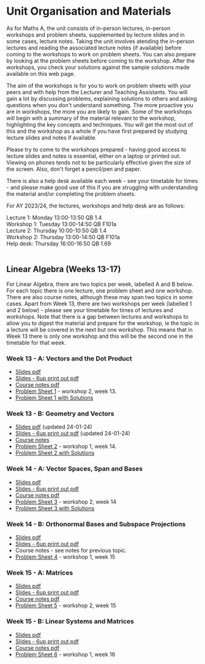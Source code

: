# Unit Organisation and Materials

As for Maths A, the unit consists of in-person lectures, in-person workshops and problem sheets, supplemented by lecture slides and in some cases, lecture notes. Taking the unit involves atending the in-person lectures and reading the associated lecture notes (if available) before coming to the workshops to work on problem sheets. You can also prepare by looking at the problem sheets before coming to the workshop. After the workshops, you check your solutions against the sample solutions made available on this web page.

The aim of the workshops is for you to work on problem sheets with your peers and with help from the Lecturer and Teaching Assistants. You will gain a lot by discussing problems, explaining solutions to others and asking questions when you don't understand something. The more proactive you are in workshops, the more you are likely to gain. Some of the workshops will begin with a summary of the material relevant to the workshop, highlighting the key concepts and techniques. You will get the most out of this and the workshop as a whole if you have first prepared by studying lecture slides and notes if available. 

Please try to come to the workshops prepared - having good access to lecture slides and notes is essential, either on a laptop or printed out. Viewing on phones tends not to be particularly effective given the size of the screen. Also, don't forget a pencil/pen and paper.

There is also a help desk available each week - see your timetable for times - and please make good use of this if you are struggling with understanding the material and/or completing the problem sheets.

For AY 2023/24, the lectures, workshops and help desk are as follows:

Lecture 1: Monday 13:00-13:50 QB 1.4<br>
Workshop 1: Tuesday 13:00-14:50 QB F101a<br>
Lecture 2: Thursday 10:00-10:50 QB 1.4<br>
Workshop 2: Thursday 13:00-14:50 QB F101a<br>
Help desk: Thursday 16:00-16:50 QB 1.69<br>
<br>

## Linear Algebra (Weeks 13-17)

For Linear Algebra, there are two topics per week, labelled A and B below. For each topic there is one lecture, one problem sheet and one workshop. There are also course notes, although these may span two topics in some cases. Apart from Week 13, there are two workshops per week (labelled 1 and 2 below) - please see your timetable for times of lectures and workshops. Note that there is a gap between lectures and workshops to allow you to digest the material and prepare for the workshop, ie the topic in a lecture will be covered in the next but one workshop. This means that in Week 13 there is only one workshop and this will be the second one in the timetable for that week. 
<br>

<!--
  * [Full set of notes, exercsies and solutions pdf](https://uob.sharepoint.com/:b:/r/teams/UnitTeams-COMS10013-2022-23-TB-2-A/Class%20Materials/linearalgebra/mathsB_linalg_full_notes.pdf)
-->

### Week 13 - A: Vectors and the Dot Product
<!--
  * [Video lecture - Stream](https://web.microsoftstream.com/video/7056809a-5e34-40e4-bd79-0a82a140f203)
-->
  * [Slides pdf](https://uob.sharepoint.com/:f:/r/teams/UnitTeams-COMS10013-2023-24-TB-2-A/Class%20Materials/linearalgebra/mathsB_vectors_slides.pdf)
  * [Slides - 6up print out pdf](https://uob.sharepoint.com/:f:/r/teams/UnitTeams-COMS10013-2023-24-TB-2-A/Class%20Materials/linearalgebra/mathsB_vectors_slides_6up.pdf)
  * [Course notes pdf](https://uob.sharepoint.com/:f:/r/teams/UnitTeams-COMS10013-2023-24-TB-2-A/Class%20Materials/linearalgebra/mathsB_vectors_notes.pdf)
  * [Problem Sheet 1](https://uob.sharepoint.com/:f:/r/teams/UnitTeams-COMS10013-2023-24-TB-2-A/Class%20Materials/linearalgebra/mathsB_vectors_probsheet.pdf) - workshop 2, week 13.
  * [Problem Sheet 1 with Solutions](https://uob.sharepoint.com/:f:/r/teams/UnitTeams-COMS10013-2023-24-TB-2-A/Class%20Materials/linearalgebra/mathsB_vectors_probsheet_ans.pdf)

<!--
 * [Live problem class week 13 recording - Stream](https://web.microsoftstream.com/video/e5e1d7c9-01e8-413b-845b-1e06cda594aa)
-->

### Week 13 - B: Geometry and Vectors
<!--
  * [Video lecture - Stream](https://web.microsoftstream.com/video/d2f9d829-90eb-4fed-a1ca-01097ac8379a)
-->
  * [Slides pdf](https://uob.sharepoint.com/:f:/r/teams/UnitTeams-COMS10013-2023-24-TB-2-A/Class%20Materials/linearalgebra/mathsB_geometry_slides.pdf) (updated 24-01-24)
  * [Slides - 6up print out pdf](https://uob.sharepoint.com/:f:/r/teams/UnitTeams-COMS10013-2023-24-TB-2-A/Class%20Materials/linearalgebra/mathsB_geometry_slides_6up.pdf) (updated 24-01-24)
  * [Course notes](https://uob.sharepoint.com/:f:/r/teams/UnitTeams-COMS10013-2023-24-TB-2-A/Class%20Materials/linearalgebra/mathsB_geometry_notes.pdf)
  * [Problem Sheet 2](https://uob.sharepoint.com/:f:/r/teams/UnitTeams-COMS10013-2023-24-TB-2-A/Class%20Materials/linearalgebra/mathsB_geometry_probsheet.pdf) - workshop 1, week 14.
  * [Problem Sheet 2 with Solutions](https://uob.sharepoint.com/:f:/r/teams/UnitTeams-COMS10013-2023-24-TB-2-A/Class%20Materials/linearalgebra/mathsB_geometry_probsheet_ans.pdf)

### Week 14 - A: Vector Spaces, Span and Bases

<!--
  * [Video lecture - Stream](https://web.microsoftstream.com/video/8d926032-b718-48e1-bb8c-d98a70dd75d5)
-->
  * [Slides pdf](https://uob.sharepoint.com/:f:/r/teams/UnitTeams-COMS10013-2023-24-TB-2-A/Class%20Materials/linearalgebra/mathsB_vecspaces_lec1_slides.pdf)
  * [Slides - 6up print out pdf](https://uob.sharepoint.com/:f:/r/teams/UnitTeams-COMS10013-2023-24-TB-2-A/Class%20Materials/linearalgebra/mathsB_vecspaces_lec1_slides_6up.pdf)
  * [Course notes pdf](https://uob.sharepoint.com/:f:/r/teams/UnitTeams-COMS10013-2023-24-TB-2-A/Class%20Materials/linearalgebra/mathsB_vecspaces_notes.pdf)
  * [Problem Sheet 3](https://uob.sharepoint.com/:f:/r/teams/UnitTeams-COMS10013-2023-24-TB-2-A/Class%20Materials/linearalgebra/mathsB_vecspaces_probsheet1.pdf) - workshop 2, week 14
  * [Problem Sheet 3 with Solutions](https://uob.sharepoint.com/:f:/r/teams/UnitTeams-COMS10013-2023-24-TB-2-A/Class%20Materials/linearalgebra/mathsB_vecspaces_probsheet1_ans.pdf)

<!--
  * [Live problem class week 14 recording - Stream](https://web.microsoftstream.com/video/e63f27ce-4acb-4dae-8709-f60bf877c480)
-->

### Week 14 - B: Orthonormal Bases and Subspace Projections
<!--
  * [Video lecture - Stream](https://web.microsoftstream.com/video/fc3440c2-e4c2-43cb-87be-38054fae176b)
-->
  * [Slides pdf](https://uob.sharepoint.com/:f:/r/teams/UnitTeams-COMS10013-2023-24-TB-2-A/Class%20Materials/linearalgebra/mathsB_vecspaces_lec2_slides.pdf)
  * [Slides - 6up print out pdf](https://uob.sharepoint.com/:f:/r/teams/UnitTeams-COMS10013-2023-24-TB-2-A/Class%20Materials/linearalgebra/mathsB_vecspaces_lec2_slides_6up.pdf)
  * Course notes - see notes for previous topic.
  * [Problem Sheet 4](https://uob.sharepoint.com/:f:/r/teams/UnitTeams-COMS10013-2023-24-TB-2-A/Class%20Materials/linearalgebra/mathsB_vecspaces_probsheet2.pdf) - workshop 1, week 15

<!--
  * [Problem Sheet 4 with Solutions](https://uob.sharepoint.com/:f:/r/teams/UnitTeams-COMS10013-2023-24-TB-2-A/Class%20Materials/linearalgebra/mathsB_vecspaces_probsheet2_ans.pdf)
-->

### Week 15 - A: Matrices
<!--
  * [Video lecture - Stream](https://web.microsoftstream.com/video/2d091ab9-8c61-41c3-ae52-0d63a0145251)
  * [Video lecture - Stream](https://web.microsoftstream.com/video/2d091ab9-8c61-41c3-ae52-0d63a0145251)
-->

  * [Slides pdf](https://uob.sharepoint.com/:f:/r/teams/UnitTeams-COMS10013-2023-24-TB-2-A/Class%20Materials/linearalgebra/mathsB_mats_lec_slides.pdf)
  * [Slides - 6up print out pdf](https://uob.sharepoint.com/:f:/r/teams/UnitTeams-COMS10013-2023-24-TB-2-A/Class%20Materials/linearalgebra/mathsB_mats_lec_slides_6up.pdf)
  * [Course notes pdf](https://uob.sharepoint.com/:f:/r/teams/UnitTeams-COMS10013-2023-24-TB-2-A/Class%20Materials/linearalgebra/mathsB_mats_notes.pdf)
  * [Problem Sheet 5](https://uob.sharepoint.com/:f:/r/teams/UnitTeams-COMS10013-2023-24-TB-2-A/Class%20Materials/linearalgebra/mathsB_mats_probsheet.pdf) - workshop 2, week 15

<!--
  * [Problem Sheet 5 with Solutions](https://uob.sharepoint.com/:f:/r/teams/UnitTeams-COMS10013-2022-23-TB-2-A/Class%20Materials/linearalgebra/mathsB_mats_probsheet_ans.pdf)
-->

<!--
 * [Live problem class week 15 recording - Stream](https://web.microsoftstream.com/video/e4dad0bc-46cb-4040-b85c-94ae17d20478)
-->

### Week 15 - B: Linear Systems and Matrices

<!--
  * [Video lecture - Stream](https://web.microsoftstream.com/video/70aa5141-7aab-43f9-bec1-3f7e88119606
-->

  * [Slides pdf](https://uob.sharepoint.com/:f:/r/teams/UnitTeams-COMS10013-2023-24-TB-2-A/Class%20Materials/linearalgebra/mathsB_linsys_lec_slides.pdf)
  * [Slides - 6up print out pdf](https://uob.sharepoint.com/:f:/r/teams/UnitTeams-COMS10013-2023-24-TB-2-A/Class%20Materials/linearalgebra/mathsB_linsys_lec_slides_6up.pdf)
  * [Course notes pdf](https://uob.sharepoint.com/:f:/r/teams/UnitTeams-COMS10013-2023-24-TB-2-A/Class%20Materials/linearalgebra/mathsB_linsys_notes.pdf)
  * [Problem Sheet 6](https://uob.sharepoint.com/:b:/r/teams/UnitTeams-COMS10013-2023-24-TB-2-A/Class%20Materials/linearalgebra/mathsB_linsys_probsheet.pdf) - workshop 1, week 16

<!--
  * [Problem Sheet 6 with Solutions](https://uob.sharepoint.com/:b:/r/teams/UnitTeams-COMS10013-2022-23-TB-2-A/Class%20Materials/linearalgebra/mathsB_linsys_probsheet_ans.pdf)
-->

<!--
### Week 16 - B: Solving Linear Systems and Inverting Matrices

  * [Video lecture - Stream](https://web.microsoftstream.com/video/4a53e611-dc1e-4c11-a8b6-1ec0146f48e3)
  * [Slides pdf](https://uob.sharepoint.com/:f:/r/teams/UnitTeams-COMS10013-2022-23-TB-2-A/Class%20Materials/linearalgebra/mathsB_invm_lec_slides.pdf)
  * [Slides - 6up print out pdf](https://uob.sharepoint.com/:f:/r/teams/UnitTeams-COMS10013-2022-23-TB-2-A/Class%20Materials/linearalgebra/mathsB_invm_lec_slides_6up.pdf)
  * [Course notes pdf](https://uob.sharepoint.com/:f:/r/teams/UnitTeams-COMS10013-2022-23-TB-2-A/Class%20Materials/linearalgebra/mathsB_invm_notes.pdf)
  * [Problem Sheet 7](https://uob.sharepoint.com/:f:/r/teams/UnitTeams-COMS10013-2022-23-TB-2-A/Class%20Materials/linearalgebra/mathsB_invm_probsheet.pdf)
  * [Problem Sheet 7 with Solutions](https://uob.sharepoint.com/:f:/r/teams/UnitTeams-COMS10013-2022-23-TB-2-A/Class%20Materials/linearalgebra/mathsB_invm_probsheet_ans.pdf)

-->
<!--
  * [Live problem class week 16 recording - Stream](https://web.microsoftstream.com/video/310a048d-5f43-4e20-b91f-ee9f796dcbc2)
-->
<!--
### Week 17 - A: Eigenvalues and Eigenvectors I

  * [Video lecture - Stream](https://web.microsoftstream.com/video/9d2710ec-3c75-4d76-9cf1-11100e20e6b7)
  * [Slides pdf](https://uob.sharepoint.com/:f:/r/teams/UnitTeams-COMS10013-2022-23-TB-2-A/Class%20Materials/linearalgebra/mathsB_eig_lec1_slides.pdf)
  * [Slides - 6up print out pdf](https://uob.sharepoint.com/:f:/r/teams/UnitTeams-COMS10013-2022-23-TB-2-A/Class%20Materials/linearalgebra/mathsB_eig_lec1_slides_6up.pdf)
  * [Course notes pdf](https://uob.sharepoint.com/:f:/r/teams/UnitTeams-COMS10013-2022-23-TB-2-A/Class%20Materials/linearalgebra/mathsB_eig_notes.pdf)
  * [Problem Sheet 8](https://uob.sharepoint.com/:f:/r/teams/UnitTeams-COMS10013-2022-23-TB-2-A/Class%20Materials/linearalgebra/mathsB_eig_probsheet_1.pdf)
  * [Problem Sheet 8 with Solutions](https://uob.sharepoint.com/:f:/r/teams/UnitTeams-COMS10013-2022-23-TB-2-A/Class%20Materials/linearalgebra/mathsB_eig_probsheet_1_ans.pdf)

-->

<!--

### Week 17 - B: Eigenvalues and Eigenvectors II

  * [Video lecture - Stream](https://web.microsoftstream.com/video/8669c553-bb9e-4a11-9c14-de28adf2d8e2)
  * [Slides pdf](https://uob.sharepoint.com/:f:/r/teams/UnitTeams-COMS10013-2022-23-TB-2-A/Class%20Materials/linearalgebra/mathsB_eig_lec2_slides.pdf)
  * [Slides - 6up print out pdf](https://uob.sharepoint.com/:f:/r/teams/UnitTeams-COMS10013-2022-23-TB-2-A/Class%20Materials/linearalgebra/mathsB_eig_lec2_slides_6up.pdf)
  * Course notes - see notes for previous workshop.
  * [Problem Sheet 9](https://uob.sharepoint.com/:f:/r/teams/UnitTeams-COMS10013-2022-23-TB-2-A/Class%20Materials/linearalgebra/mathsB_eig_probsheet_2.pdf)
  * [Problem Sheet 9 with Solutions](https://uob.sharepoint.com/:f:/r/teams/UnitTeams-COMS10013-2022-23-TB-2-A/Class%20Materials/linearalgebra/mathsB_eig_probsheet_2_ans.pdf)

-->
<!--
  * [Live problem class week 17 recording - Stream](https://web.microsoftstream.com/video/4aad87d7-8ed7-49c1-8aa9-c119a1d13707)
-->

<!--
### Past exam questions and solutions for Linear Algebra

  * [2021 - exam questions](https://uob.sharepoint.com/:b:/r/teams/UnitTeams-COMS10013-2022-23-TB-2-A/Class%20Materials/linearalgebra/COMS10013-LA-exam2021.pdf?csf=1&web=1&e=EfhnZd)
  * [2021 - exam solutions](https://uob.sharepoint.com/:b:/r/teams/UnitTeams-COMS10013-2022-23-TB-2-A/Class%20Materials/linearalgebra/COMS10013-LA-exam2021-solutions.pdf?csf=1&web=1&e=GHjMLE)
  * [2022 - exam questions](https://uob.sharepoint.com/:b:/r/teams/UnitTeams-COMS10013-2022-23-TB-2-A/Class%20Materials/linearalgebra/COMS10013-LA-exam2022.pdf?csf=1&web=1&e=3lvHT8)
  * [2022 - exam solutions](https://uob.sharepoint.com/:b:/r/teams/UnitTeams-COMS10013-2022-23-TB-2-A/Class%20Materials/linearalgebra/COMS10013-LA-exam2022-solutions.pdf?csf=1&web=1&e=yiqMOO)

 -->
 
 
<!--
## Reading Week

Week 18 is reading week. There are no workshops and no new materials.

## Analysis (Weeks 19 - 21)

<!--
### Week 19, Monday 7 March: Analysis I

* [Video Lecture (a) - Stream](https://web.microsoftstream.com/video/4b38d7fb-6794-406d-b98a-433b9b0d8e37)
* [Video Lecture (b) - Stream](https://web.microsoftstream.com/video/d4757347-fdb6-42f6-ad4c-cf7eab7a6985)
* [Course Notes pdf - written by David Bernhard](https://uob-my.sharepoint.com/:b:/g/personal/ul19594_bristol_ac_uk/EfiTbl4ZO5VAg0cPs5UmuXYB0XOnbUL5-LloH6d-EXt8dw?e=IUThvX)
* [Worksheet pdf](https://uob-my.sharepoint.com/:b:/g/personal/ul19594_bristol_ac_uk/EeNOw0iHcc9DmZIksflqFnABf8BMoyaCYV_S7hOzXuQpoQ?e=EuA8c5)
* [Worksheet solutions pdf](https://uob-my.sharepoint.com/:b:/g/personal/ul19594_bristol_ac_uk/EZZ5bpOizuxMslvIHV65BU8B0R2JfdMt1HcXGLcE3o7mvw?e=x3bC0I)

### Week 19, Thursday 10 March: Analysis II

* [Video Lecture (a) - Stream](https://web.microsoftstream.com/video/c9a216ee-2ee2-496c-9819-ccd67172b959)
* [Video Lecture (b) - Stream](https://web.microsoftstream.com/video/68a8a4f9-edcc-411a-b29c-edbec2e54078)
* [Course Notes (a) pdf - written by David Bernhard](https://uob-my.sharepoint.com/:b:/g/personal/ul19594_bristol_ac_uk/Ed3zSPHybzVGk30dAGeLiCQBlff7PLcnKX8BtWGBEZiwlg)
* [Course Notes (b) pdf - written by David Bernhard](https://uob-my.sharepoint.com/:b:/g/personal/ul19594_bristol_ac_uk/EWN3qDpD5DBEndpen_vMHrwBaLB9gXUER76ogTZ6XpcJvA)
* [Worksheet pdf](https://uob-my.sharepoint.com/:b:/g/personal/ul19594_bristol_ac_uk/EUpJBFKpRXlJqiPem2AjK9EBcBmS8agDh6HfGanTYQkvPw)
* [Worksheet solutions pdf](https://uob-my.sharepoint.com/:b:/g/personal/ul19594_bristol_ac_uk/EVd6ERIndfJIjP-eDrrODcUBF1Zs0tJ6B5avJWS35DMJHw)

### Week 20, Monday 14 March: Complex Numbers

* [Video Lecture - Stream](https://web.microsoftstream.com/video/9cf32823-2bbb-4ec9-87af-b9ebaf9157ca)
* Pictures of the blackboard [1](https://uob-my.sharepoint.com/:i:/g/personal/ul19594_bristol_ac_uk/EXWR84rme3NIhz_buAsQ9JEBPR-jQQJluAQunJmmZlkgfA), [2](https://uob-my.sharepoint.com/:i:/g/personal/ul19594_bristol_ac_uk/EYmfZJURpbtBuiVC0D0DiBcBp2YLjf_dRWgqP_LoldfuYA), [3](https://uob-my.sharepoint.com/:i:/g/personal/ul19594_bristol_ac_uk/ERggWMX60dFKiXK7-apu5z4BWF9UaMd2YJaN6nP6QMacbA)
* [Course Notes pdf - written by David Bernhard](https://uob-my.sharepoint.com/:b:/g/personal/ul19594_bristol_ac_uk/EZIrvoaa_ORNh8pGvOQlg20BBPpIjrZynYTdh7rGnivK-w?e=FhHzkf)
* [Worksheet pdf](https://uob-my.sharepoint.com/:b:/g/personal/ul19594_bristol_ac_uk/EeQSKjanfhRChFMaSZOnQ7wB1Ye6KHu2D1RSjpqU7RNxEw)
* [Worksheet solutions pdf](https://uob-my.sharepoint.com/:b:/g/personal/ul19594_bristol_ac_uk/EaM1XvSzY_NAqCG2pAfa1MIBHjpIgWKj7KmR2oVPYsytTA)

### Week 20, Thursday 17 March: Differential Equations I

* [Video Lecture - Stream](https://web.microsoftstream.com/video/cb212590-9c93-44a3-9c32-fe0bfec689cc)
* Pictures of the blackboard [1](https://uob-my.sharepoint.com/:i:/g/personal/ul19594_bristol_ac_uk/EeJE7DhEu3REicygOE12Q6YBYMMw4ipeNcV07geVbgMbpA), [2](https://uob-my.sharepoint.com/:i:/g/personal/ul19594_bristol_ac_uk/Ec92Td24iw5HlVFxzc37ohgBDXzEKLqgwxewOhh6BqvLdQ), [3](https://uob-my.sharepoint.com/:i:/g/personal/ul19594_bristol_ac_uk/Edfu2_5mroNJs2nbLA95jBABudDbCdpHFTTJ7pGUkVzFkg).
* [Course Notes pdf - written by David Bernhard](https://uob-my.sharepoint.com/:b:/g/personal/ul19594_bristol_ac_uk/Efq15O-A9kBLvsuLVvWhd6YBVIZ7raW4FYHsCwAE1wSgew) - these notes also cover the content in week 21.
* [Worksheet pdf](https://uob-my.sharepoint.com/:b:/g/personal/ul19594_bristol_ac_uk/EXULvvOnAypLrYdYy8BEeccBphaK6lP703OW-yd_hkkAFQ)
* [Worksheet solutions pdf](https://uob-my.sharepoint.com/:b:/g/personal/ul19594_bristol_ac_uk/EVXXM5xIUIhBsp_F7rSZre0BUV_xz8bszHGi14J_p7kFhw)

### Week 21, Monday 21 March: Differential Equations II

* [Video Lecture part (a) - Stream](https://web.microsoftstream.com/video/09659896-900c-420d-8567-88baa515458f)
* [Video Lecture part (b) - Stream](https://web.microsoftstream.com/video/d266e30d-388d-4a32-9a12-65fcf8da8e40)
* Pictures of the blackboard [1](https://uob-my.sharepoint.com/:i:/g/personal/ul19594_bristol_ac_uk/EfRXdBtN3WJEt-Gn30bjexIBPcmVRzAUt8VMnAVA-eZ0Fw), [2](https://uob-my.sharepoint.com/:i:/g/personal/ul19594_bristol_ac_uk/EdCr4_4n7ORIu-7-etFoYGwBE2KVBLeBqCMcgCKCJIoOZA), [3](https://uob-my.sharepoint.com/:i:/g/personal/ul19594_bristol_ac_uk/EQXasDwGLJRBlu1WG_YiPp8BZT1B29GGmK0_dp_Mso5qMQ), [4](https://uob-my.sharepoint.com/:i:/g/personal/ul19594_bristol_ac_uk/ET2mZaqGh5pHkCj8ccj3whUBPav4yOPHeECqRl8sW5YpZw), [5](https://uob-my.sharepoint.com/:i:/g/personal/ul19594_bristol_ac_uk/EVq-M7uRP29IpgpRzhw45hwBd6lgPP6sb8VDFTu0oJVH5A), [6](https://uob-my.sharepoint.com/:i:/g/personal/ul19594_bristol_ac_uk/EVtwdRQ_9RBPnYfSVBXt61QBx2a6pUyqTTsAg3ziSI_0lw)
* [Worksheet pdf](https://uob-my.sharepoint.com/:b:/g/personal/ul19594_bristol_ac_uk/EWdlrktqm7xPjKuXk3TYK7gBaQCBS7W6wL_RsVs3cZGlkg)
* [Worksheet solutions pdf](https://uob-my.sharepoint.com/:b:/g/personal/ul19594_bristol_ac_uk/EWUgkwrnphRMmth9KJb65kUBFb09xRJf08Pllmqmi88KFA)

-->
<!--
## Statistics (Week 21-23)

<!--

The Teams folder with slides and worksheets for this part is [here](https://uob.sharepoint.com/:b:/r/teams/UnitTeams-COMS10013-2022-23-TB-2-A/Class%20Materials/statistics/). Videos themselves will be hosted on [Microsoft Streams in a separate channel](https://web.microsoftstream.com/channel/ae255b3b-663f-464a-9397-15a3f59c16b6). 

### Week 21, Thursday 24 March: Introduction and Concepts

Please watch the videos then (skim) read the paper.

  * [Video: Introduction - how to catch a Minecraft cheater](https://web.microsoftstream.com/video/9554a2ac-0c1e-453e-8828-1ce494067541?channelId=ae255b3b-663f-464a-9397-15a3f59c16b6) (17 minutes) [slides](https://uob.sharepoint.com/:b:/r/teams/UnitTeams-COMS10013-2022-23-TB-2-A/Class%20Materials/statistics/introduction.pdf)
  * [Video: Concepts](https://web.microsoftstream.com/video/4b97c2da-6c11-4ba7-b456-0fe9187555b8?channelId=ae255b3b-663f-464a-9397-15a3f59c16b6) (30 minutes) [slides](https://uob.sharepoint.com/:b:/r/teams/UnitTeams-COMS10013-2022-23-TB-2-A/Class%20Materials/statistics/concepts.pdf)
  * [Paper: Dream investigation results](https://mcspeedrun.com/dream.pdf) (29 pages but full of graphs and code snippets - skim reading is enough)

In this part of the course we will be using python/scipy to help us calculate with probability distributions. You might want to install this software as indicated before the workshop as described in the exercise sheet; there are also websites where you can write and run python code online, or you can use it via ssh into a lab machine. You can also use the Alpine VM from Software Tools, by installing the packages python3 and py3-scipy. Note that on Alpine, you have to launch python with python3 not just python.

The exercises are partly a refresh of Maths A probability theory, but with a more statistical angle and as preparation for what's coming in the next few worksheets.

  - [Exercise sheet](https://uob.sharepoint.com/:b:/r/teams/UnitTeams-COMS10013-2022-23-TB-2-A/Class%20Materials/statistics/Statistics%20Worksheet%201.pdf) and [solutions](https://uob.sharepoint.com/:b:/r/teams/UnitTeams-COMS10013-2022-23-TB-2-A/Class%20Materials/statistics/Statistics%20Worksheet%201%20SOLUTIONS.pdf)

### Week 22, Monday 28 March: Normal Distributions

_UCU members will be on strike in Week 22, but the unit is planned to go ahead as normal including attendance taking and attendance hurdles. Possibly there will be fewer TAs and staff around to support you, but the material remains examinable._

  * [Video: Normal Distribution](https://web.microsoftstream.com/video/75de5128-517b-483c-9415-b647dacce6f5?channelId=ae255b3b-663f-464a-9397-15a3f59c16b6) (51 minutes) [slides](https://uob.sharepoint.com/:b:/r/teams/UnitTeams-COMS10013-2022-23-TB-2-A/Class%20Materials/statistics/Normal%20Distribution.pdf)

This content is all in one video, so feel free to use the "pause" button or drag the time slider if you want to watch it in several segments. I imagine that different students might want to split up how they watch it in different ways, depending on how much they know about the topic already.

I use capital-N Normal to refer to the specific distribution also known as the Gaussian, whereas a lowercase-n "normal" has the regular English meaning of "usual".

_Warning:_ in the notation `N(x, y)`, the first parameter is always the mean, but the second one can be the variance or the standard deviation depending on which textbook you use. It's easy to convert from one to the other, but you do need to know which one you're working with. If someone uses a Greek letter sigma without a "squared", then that always means standard deviation, and sigma-squared always means variance, so you can usually tell by the notation which convention is being used.

  * [Exercise sheet](https://uob.sharepoint.com/:b:/r/teams/UnitTeams-COMS10013-2022-23-TB-2-A/Class%20Materials/statistics/Statistics%20Worksheet%202.pdf) and [solutions](https://uob.sharepoint.com/:b:/r/teams/UnitTeams-COMS10013-2022-23-TB-2-A/Class%20Materials/statistics/Statistics%20Worksheet%202%20SOLUTIONS.pdf)

A table of values for the Phi function (CDF of the Normal distribution) can be found on the last page of the exercise sheet.

### Week 22, Thursday 31 March: Hypothesis Testing

  * [Video: Hypothesis Testing](https://web.microsoftstream.com/video/27865b77-f5f6-49e5-896c-fb7526b9fd14?channelId=ae255b3b-663f-464a-9397-15a3f59c16b6) (23 minutes) [slides](https://uob.sharepoint.com/:b:/r/teams/UnitTeams-COMS10013-2022-23-TB-2-A/Class%20Materials/statistics/hypothesis%20testing.pdf)
  * [Video: One-Sample Tests](https://web.microsoftstream.com/video/d4a494b6-dc21-41bf-a9f5-41a4ae1e06aa?channelId=ae255b3b-663f-464a-9397-15a3f59c16b6) (23 minutes) [slides](https://uob.sharepoint.com/:b:/r/teams/UnitTeams-COMS10013-2022-23-TB-2-A/Class%20Materials/statistics/One-sample%20tests.pdf)
  * [Video: Two-Sample Tests](https://web.microsoftstream.com/video/695b083e-19c4-4d95-9c29-e0e348dd266c?channelId=ae255b3b-663f-464a-9397-15a3f59c16b6) (18 minutes) [slides](https://uob.sharepoint.com/:b:/r/teams/UnitTeams-COMS10013-2022-23-TB-2-A/Class%20Materials/statistics/Two-sample%20tests.pdf)

Exercises:

  * [Exercise sheet](https://uob.sharepoint.com/:b:/r/teams/UnitTeams-COMS10013-2022-23-TB-2-A/Class%20Materials/statistics/Statistics%20Worksheet%203.pdf) and [solutions](https://uob.sharepoint.com/:b:/r/teams/UnitTeams-COMS10013-2022-23-TB-2-A/Class%20Materials/statistics/Statistics%20Worksheet%203%20SOLUTIONS.pdf)

### Week 23, Monday 25 April (after Easter): Non-Parametric Tests

  * [Video: Regression](https://web.microsoftstream.com/video/f4ab6672-ecdb-46d7-86f4-9489bb45272a?channelId=ae255b3b-663f-464a-9397-15a3f59c16b6) (19 minutes) [slides](https://uob.sharepoint.com/:b:/r/teams/UnitTeams-COMS10013-2022-23-TB-2-A/Class%20Materials/statistics/regression.pdf)
  * [Video: Non-Parametric Tests](https://web.microsoftstream.com/video/9497e7b1-0435-4275-a9df-60efe7514d48?channelId=ae255b3b-663f-464a-9397-15a3f59c16b6) (30 minutes) [slides](https://uob.sharepoint.com/:b:/r/teams/UnitTeams-COMS10013-2022-23-TB-2-A/Class%20Materials/statistics/non-parametric.pdf)
  * [Paper: The Mann-Whitney U Test](https://www.tqmp.org/RegularArticles/vol04-1/p013/p013.pdf) 8 pages, about half of which are figures and tables. Skip section 3 on SPSS, as we will be using python and statistical tables.

Exercises:

  * [Exercise sheet](https://uob.sharepoint.com/:b:/r/teams/UnitTeams-COMS10013-2022-23-TB-2-A/Class%20Materials/statistics/Statistics%20Worksheet%204.pdf) and [solutions](https://uob.sharepoint.com/:b:/r/teams/UnitTeams-COMS10013-2022-23-TB-2-A/Class%20Materials/statistics/Statistics%20Worksheet%204%20SOLUTIONS.pdf)

Statistical tables:

  * [Statistical tables](https://uob.sharepoint.com/:b:/r/teams/UnitTeams-COMS10013-2022-23-TB-2-A/Class%20Materials/statistics/tables.pdf)

You can, and should, use this tables file during the exam. Make sure you download or print a copy.

### Week 23, Thursday 28 April: The Replication Crisis

  * [Online textbook article: The Replication Crisis in Psychology](https://nobaproject.com/modules/the-replication-crisis-in-psychology)
  * [Paper: Why Most Published Research Findings Are False](https://journals.plos.org/plosmedicine/article/file?id=10.1371/journal.pmed.0020124&type=printable) PDF, 6 pages.
  * [Paper: Statistical tests, P values, confidence intervals, and power: a guide to misinterpretations](https://link.springer.com/content/pdf/10.1007/s10654-016-0149-3.pdf) PDF, 14 pages. Read the introduction and conclusions, but skim the rest.

Exercise sheet

  * [Exercise sheet](https://uob.sharepoint.com/:b:/r/teams/UnitTeams-COMS10013-2022-23-TB-2-A/Class%20Materials/statistics/Statistics%20Worksheet%205.pdf) and [solutions](https://uob.sharepoint.com/:b:/r/teams/UnitTeams-COMS10013-2022-23-TB-2-A/Class%20Materials/statistics/Statistics%20Worksheet%205%20SOLUTIONS.pdf)

The learning outcome for this workshop is to understand some of the limitations of the scientific/statistical method, both for when you do your own experiements (e.g. in your final project) and for when you read scientific papers (e.g. for the background section of your final project).

Psychology was the first field to come under scrutiny for results that do not replicate, but the problem has since been found in many other fields from medical research to social sciences. A more detailed explanation from the online textbook for psychology undergradutes linked above discusses the replication crisis and suggests that, depending on the journal, only 23%-53% of studies will replicate along with possible reasons for this.

Ioannidis' paper (linked above) was published in 2005 and provided a mathematical explanation for why a replication crisis was almost guaranteed to happen, even if most researchers are honest but respond to incentives - such as being judged for promotion on their number of publications and citations.

After reading the psychology textbook article, answer the following questions for yourself - and discuss them in your group in the workshop, if possible:

  - What is replication (of a scientific paper) and why is it important?
  - What is the difference between exact and conceptual replications, and what different things do the two tell us?
  - What is priming (in psychology) and what are some examples of studies that have failed to replicate, which was one of the causes of the replication crisis?
  - What are some reasons why an experiment might not replicate, even if the scientists are being honest?
  - What are some possible solutions to the replication problem?

After reading Ioannidis' paper, answer the following questions for yourself - and discuss them in your group in the workshop, if possible:

  - What is the definition and meaning of the quantity denoted beta in a hypothesis test?
  - What, in terms of simple probability theory, is the PPV of a study?
  - What influence does the typical effect size in a field of study have on the likelihood that published results are true?
  - What effect on the reliability of research does it have when a field becomes "hot", and why?
  - What does Ioannidis mean by "What matters is the totality of the evidence." on pages 5-6?

Warning: the point of this paper is not that science is generally useless, or at least no better than any other method - on matters such as whether Covid-19, climate change, AIDS etc. are real and what their causes are, science does have very firm answers and I do not think Ioannidis would dispute this. But the paper is a warning against someone claiming something is an absolute truth and not up for debate, just because there are one or two published studies somewhere that support the view.

  - After reading the Greenland et al. paper, you should be able to correctly define and explain a *p-value*, and be aware of some common mis-interpretations.

_Why does this matter for me?_

In later years, you will be reading research literature as part of your units and maybe also as part of your final project. Some of the papers you read will use statistics, and you will need to be able to read them critically and understand what a statistical claim does, or does not mean. Published and peer reviewed is not the same thing as definitely true!

If you take units in areas that use statistics directly - particularly Machine Learning and Data Science, but also Human-Computer Interaction - then you will need to understand the limits as well as the features of different methods. (Machine Learning actually comes off quite well, both due to large data sets and replication being eaiser compared to e.g. psychology. The coursework in our 4th year unit Applied Deep Learning in 2020-21 was in fact to replicate the work in a particular paper.)

If you run your own research and report statistics (e.g. in the evaluation section of your thesis), then you have an ethical responsibility to apply a certain amount of critical thinking to your own results too, as well as using best practice in your research area (such as publishing your code and datasets for other researchers to study and replicate, and not misinterpreting your own p-values). Your thesis markers are likely to be looking for this too.

-->
